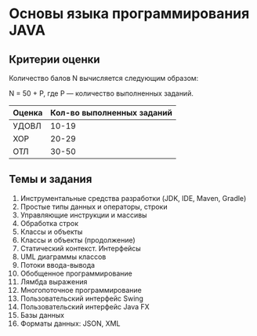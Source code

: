# Основы языка программирования JAVA

## Критерии оценки

Количество балов N вычисляется следующим образом:

N = 50 + P, где P — количество выполненных заданий.

| **Оценка** | **Кол-во выполненных заданий** |
| --- | --- |
| УДОВЛ | 10-19 |
| ХОР | 20-29 |
| ОТЛ | 30-50 |


## Темы и задания

1. Инструментальные средства разработки (JDK, IDE, Maven, Gradle)
2. Простые типы данных и операторы, строки
3. Управляющие инструкции и массивы
4. Обработка строк
5. Классы и объекты
6. Классы и объекты (продолжение)
7. Статический контекст. Интерфейсы
8. UML диаграммы классов
9. Потоки ввода-вывода
10. Обобщенное программирование
11. Лямбда выражения
12. Многопоточное программирование
13. Пользовательский интерфейс  Swing
14. Пользовательский интерфейс Java FX
15. Базы данных
16. Форматы данных: JSON, XML
